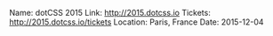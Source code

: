 Name: dotCSS 2015
Link: http://2015.dotcss.io
Tickets: http://2015.dotcss.io/tickets
Location: Paris, France
Date: 2015-12-04